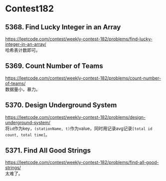 # Contest182
## 5368. Find Lucky Integer in an Array
https://leetcode.com/contest/weekly-contest-182/problems/find-lucky-integer-in-an-array/  
哈希表计数即可。
## 5369. Count Number of Teams
https://leetcode.com/contest/weekly-contest-182/problems/count-number-of-teams/  
数据量小，暴力。
## 5370. Design Underground System 
https://leetcode.com/contest/weekly-contest-182/problems/design-underground-system/   
将```id```作为key，```(stationName, t)```作为value，同时用记录avg记录```[total id count, total time]```。
## 5371. Find All Good Strings  
https://leetcode.com/contest/weekly-contest-182/problems/find-all-good-strings/  
太难了。  
